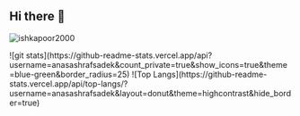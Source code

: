 ## Hi there 👋
<p align="left"> <img src="https://komarev.com/ghpvc/?username=ishkapoor2000&label=Profile%20views&color=0e75b6&style=flat" alt="ishkapoor2000" /> </p>
![git stats](https://github-readme-stats.vercel.app/api?username=anasashrafsadek&count_private=true&show_icons=true&theme=blue-green&border_radius=25) ![Top Langs](https://github-readme-stats.vercel.app/api/top-langs/?username=anasashrafsadek&layout=donut&theme=highcontrast&hide_border=true)

